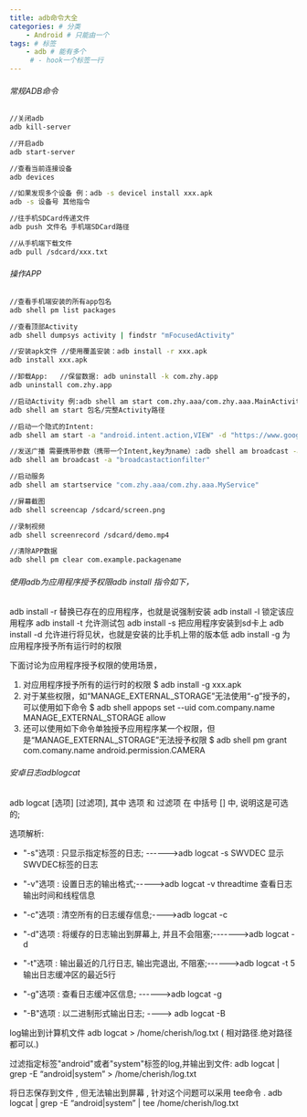 ```yaml
---
title: adb命令大全
categories: # 分类
	- Android # 只能由一个
tags: # 标签
	- adb # 能有多个
	 # - hook一个标签一行
---
```


###### 常规ADB命令

```sh
//关闭adb
adb kill-server

//开启adb
adb start-server

//查看当前连接设备
adb devices

//如果发现多个设备 例：adb -s devicel install xxx.apk
adb -s 设备号 其他指令

//往手机SDCard传递文件
adb push 文件名 手机端SDCard路径

//从手机端下载文件
adb pull /sdcard/xxx.txt
```

###### 操作APP

```sh
//查看手机端安装的所有app包名
adb shell pm list packages

//查看顶部Activity
adb shell dumpsys activity | findstr "mFocusedActivity"

//安装apk文件 //使用覆盖安装：adb install -r xxx.apk
adb install xxx.apk

//卸载App:   //保留数据: adb uninstall -k com.zhy.app
adb uninstall com.zhy.app

//启动Activity 例:adb shell am start com.zhy.aaa/com.zhy.aaa.MainActivity
adb shell am start 包名/完整Activity路径

//启动一个隐式的Intent:
adb shell am start -a "android.intent.action,VIEW" -d "https://www.google.com"

//发送广播 需要携带参数（携带一个Intent,key为name）:adb shell am broadcast -a "broadcastactionfilter" -e name zhy
adb shell am broadcast -a "broadcastactionfilter"

//启动服务
adb shell am startservice "com.zhy.aaa/com.zhy.aaa.MyService"

//屏幕截图
adb shell screencap /sdcard/screen.png

//录制视频
adb shell screenrecord /sdcard/demo.mp4

//清除APP数据
adb shell pm clear com.example.packagename


```

###### 使用adb为应用程序授予权限adb install 指令如下，

adb install -r 替换已存在的应用程序，也就是说强制安装
adb install -l 锁定该应用程序
adb install -t 允许测试包
adb install -s 把应用程序安装到sd卡上
adb install -d 允许进行将见状，也就是安装的比手机上带的版本低
adb install -g 为应用程序授予所有运行时的权限

下面讨论为应用程序授予权限的使用场景，

1. 对应用程序授予所有的运行时的权限
   $ adb install -g xxx.apk
2. 对于某些权限，如“MANAGE_EXTERNAL_STORAGE”无法使用“-g”授予的，可以使用如下命令
   $ adb shell appops set --uid com.company.name MANAGE_EXTERNAL_STORAGE allow
3. 还可以使用如下命令单独授予应用程序某一个权限，但是“MANAGE_EXTERNAL_STORAGE”无法授予权限
   $ adb shell pm grant com.comany.name android.permission.CAMERA



###### 安卓日志adblogcat

adb logcat [选项] [过滤项], 其中 选项 和 过滤项 在 中括号 [] 中, 说明这是可选的;

选项解析:

- "-s"选项 : 只显示指定标签的日志; ------>adb logcat -s SWVDEC 显示SWVDEC标签的日志

- "-v"选项 : 设置日志的输出格式;----->adb logcat -v threadtime 查看日志输出时间和线程信息

- "-c"选项 : 清空所有的日志缓存信息;---->adb logcat -c

- "-d"选项 : 将缓存的日志输出到屏幕上, 并且不会阻塞;------->adb logcat -d 

- "-t"选项 : 输出最近的几行日志, 输出完退出, 不阻塞;------>adb logcat -t 5 输出日志缓冲区的最近5行

- "-g"选项 : 查看日志缓冲区信息; ------>adb logcat -g

- "-B"选项 : 以二进制形式输出日志; ----> adb logcat -B

log输出到计算机文件 adb logcat > /home/cherish/log.txt ( 相对路径.绝对路径都可以.)

过滤指定标签"android"或者"system"标签的log,并输出到文件:
adb logcat | grep -E “android|system” > /home/cherish/log.txt

将日志保存到文件 , 但无法输出到屏幕 , 针对这个问题可以采用 tee命令 .
adb logcat | grep -E “android|system” | tee /home/cherish/log.txt

